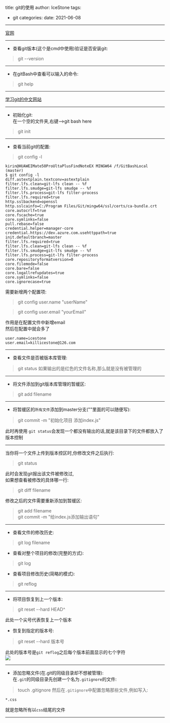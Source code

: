 title: git的使用
author: IceStone 
tags: 
  - git
categories: 
date: 2021-06-08
---
[官网](https://git-scm.com/)  

---

* 查看git版本(这个是cmd中使用)验证是否安装git:  
> git --version  

---

* 在gitBash中查看可以输入的命令:
> git help

---


[学习git的中文网站](https://backlog.com/git-tutorial/cn/)  

---

* 初始化git:  
在一个空的文件夹,右键-->git bash here
> git init

---

* 查看当前git的配置:  
> git config -l
```
kirin@HUAWEIMate50ProUltaPlusFindNoteEX MINGW64 /f/GitBashLocal (master)
$ git config -l
diff.astextplain.textconv=astextplain
filter.lfs.clean=git-lfs clean -- %f
filter.lfs.smudge=git-lfs smudge -- %f
filter.lfs.process=git-lfs filter-process
filter.lfs.required=true
http.sslbackend=openssl
http.sslcainfo=C:/Program Files/Git/mingw64/ssl/certs/ca-bundle.crt
core.autocrlf=true
core.fscache=true
core.symlinks=false
pull.rebase=false
credential.helper=manager-core
credential.https://dev.azure.com.usehttppath=true
init.defaultbranch=master
filter.lfs.required=true
filter.lfs.clean=git-lfs clean -- %f
filter.lfs.smudge=git-lfs smudge -- %f
filter.lfs.process=git-lfs filter-process
core.repositoryformatversion=0
core.filemode=false
core.bare=false
core.logallrefupdates=true
core.symlinks=false
core.ignorecase=true
```
需要新增两个配置项:  
> git config user.name "userName"

> git config user.email  "yourEmail"

作用是在配置文件中新增email  
然后在配置中就会多了
```
user.name=icestone
user.email=killicestone@126.com
```

---


* 查看文件是否被版本库管理:
> git status
如果输出的是红色的文件名称,那么就是没有被管理的  

---

* 将文件添加到git版本库管理的暂缓区:  
> git add filename

---

* 将暂缓区的`所有文件`添加到master分支(""里面的可以随便写):
> git commit -m "初始化项目 添加index.js"

此时再使用 `git status`会发现一个都没有输出的话,就是该目录下的文件都放入了版本控制  


---

当你将一个文件上传到版本控区时,你修改文件之后执行:
> git status

此时会发现git报出该文件被修改过,  
如果想查看被修改的具体哪一行:
> git diff filename

修改之后的文件需要重新添加到暂缓区:  
> git add filename  
> git commit -m "给index.js添加输出语句"

---

* 查看文件的修改历史: 
> git log filename

* 查看对整个项目的修改(完整的方式): 
> git log

* 查看项目修改历史(简略的模式):  
> git reflog

---

* 将项目恢复到上一个版本:
> git reset --hard HEAD^  

此处一个尖号代表恢复上一个版本

* 恢复到指定的版本号:  
> git reset --hard 版本号

此处的版本号是`git reflog`之后每个版本前面显示的七个字符  
![](images/qtfbk9lmgs.png)

---

* 添加忽略文件(在.git的同级目录却不想被管理):  
在`.git`的同级目录先创建一个名为`.gitignore`的文件:  
> touch .gitignore
然后在`.gitignore`中配置忽略那些文件,例如写入:  
```
*.css
```
就是忽略所有以`css`结尾的文件

---




